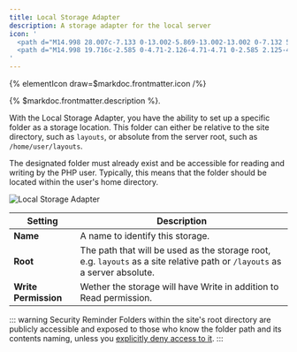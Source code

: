 ```yaml
---
title: Local Storage Adapter
description: A storage adapter for the local server
icon: '
  <path d="M14.998 28.007c-7.133 0-13.002-5.869-13.002-13.002 0-7.132 5.87-13.002 13.002-13.002C22.13 2.003 28 7.873 28 15.005c-.008 7.13-5.872 12.995-13.002 13.002Zm0-24.12c-6.1 0-11.118 5.02-11.118 11.118 0 6.1 5.019 11.118 11.118 11.118 6.1 0 11.118-5.018 11.118-11.118-.007-6.096-5.022-11.11-11.118-11.117Z"/>
  <path d="M14.998 19.716c-2.585 0-4.71-2.126-4.71-4.71 0-2.585 2.125-4.711 4.71-4.711 2.584 0 4.71 2.126 4.71 4.71-.002 2.583-2.127 4.708-4.71 4.711Zm0-7.537a2.84 2.84 0 0 0-2.827 2.826 2.84 2.84 0 0 0 2.827 2.827 2.84 2.84 0 0 0 2.826-2.827 2.857 2.857 0 0 0-2.826-2.826Z"/>
'
---
```


{% elementIcon draw=$markdoc.frontmatter.icon /%}

{% $markdoc.frontmatter.description %}.

With the Local Storage Adapter, you have the ability to set up a specific folder as a storage location. This folder can either be relative to the site directory, such as `layouts`, or absolute from the server root, such as `/home/user/layouts`.

The designated folder must already exist and be accessible for reading and writing by the PHP user. Typically, this means that the folder should be located within the user's home directory.

![Local Storage Adapter](/assets/ytp/storage/adapter-local.webp)

| Setting | Description |
| ------- | ----------- |
| **Name** | A name to identify this storage. |
| **Root** | The path that will be used as the storage root, e.g. `layouts` as a site relative path or `/layouts` as a server absolute. |
| **Write Permission** | Wether the storage will have Write in addition to Read permission. |

::: warning Security Reminder
Folders within the site's root directory are publicly accessible and exposed to those who know the folder path and its contents naming, unless you [explicitly deny access to it](https://stackoverflow.com/questions/9507645/htaccess-deny-from-all).
:::
